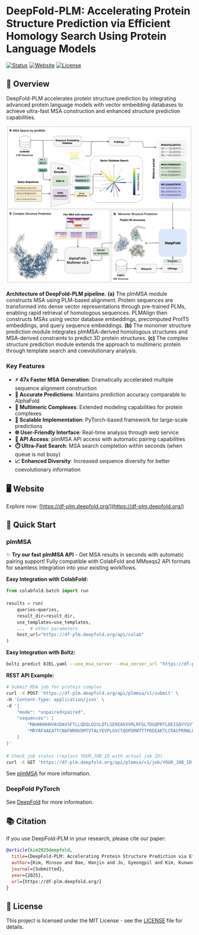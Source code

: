 # DeepFold-PLM: Accelerating Protein Structure Prediction via Efficient Homology Search Using Protein Language Models

[![Status](https://img.shields.io/badge/Status-Submitted-orange.svg)](https://github.com/your-repo/DeepFold-PLM)
[![Website](https://img.shields.io/badge/Website-Live-brightgreen.svg)](https://df-plm.deepfold.org/)
[![License](https://img.shields.io/badge/License-MIT-blue.svg)](LICENSE)

## 🧬 Overview

DeepFold-PLM accelerates protein structure prediction by integrating advanced protein language models with vector embedding databases to achieve ultra-fast MSA construction and enhanced structure prediction capabilities. 


![Architecture of DeepFold-PLM pipeline](images/main.png)

**Architecture of DeepFold-PLM pipeline.**
**(a)** The plmMSA module constructs MSA using PLM-based alignment. Protein sequences are transformed into dense vector representations through pre-trained PLMs, enabling rapid retrieval of homologous sequences. PLMAlign then constructs MSAs using vector database embeddings, precomputed ProtT5 embeddings, and query sequence embeddings.
**(b)** The monomer structure prediction module integrates plmMSA-derived homologous structures and MSA-derived constraints to predict 3D protein structures.
**(c)** The complex structure prediction module extends the approach to multimeric protein through template search and coevolutionary analysis.

### Key Features

- **⚡ 47x Faster MSA Generation**: Dramatically accelerated multiple sequence alignment construction
- **🎯 Accurate Predictions**: Maintains prediction accuracy comparable to AlphaFold
- **🔗 Multimeric Complexes**: Extended modeling capabilities for protein complexes
- **🚀 Scalable Implementation**: PyTorch-based framework for large-scale predictions
- **🌐 User-Friendly Interface**: Real-time analysis through web service
- **🔌 API Access**: plmMSA API access with automatic pairing capabilities
- **⏱️ Ultra-Fast Search**: MSA search completion within seconds (when queue is not busy)
- **📈 Enhanced Diversity**: Increased sequence diversity for better coevolutionary information

## 🖥️ Website

Explore now: [https://df-plm.deepfold.org/](https://df-plm.deepfold.org/)

## 🚀 Quick Start

### plmMSA

✨ **Try our fast plmMSA API** - Get MSA results in seconds with automatic pairing support! Fully compatible with ColabFold and MMseqs2 API formats for seamless integration into your existing workflows.

**Easy Integration with ColabFold:**
```python
from colabfold.batch import run

results = run(
    queries=queries,
    result_dir=result_dir,
    use_templates=use_templates,
    ...  # other parameters
    host_url="https://df-plm.deepfold.org/api/colab"
)
```

**Easy Integration with Boltz:**
```bash
boltz predict 8JEL.yaml --use_msa_server --msa_server_url "https://df-plm.deepfold.org/api/colab"
```

**REST API Example:**
```bash
# Submit MSA job for protein complex
curl -X POST 'https://df-plm.deepfold.org/api/plmmsa/v1/submit' \
-H 'Content-Type: application/json' \
-d '{
    "mode": "unpaired+paired", 
    "sequences": [
        "MAHHHHHHVAVDAVSFTLLQDQLQSVLDTLSEREAGVVRLRFGLTDGQPRTLDEIGQVYGVTRERIRQIESKTMSKLRHPSRSQVLRDYLDGSSGSGTPEERLLRAIFGEKA",
        "MRYAFAAEATTCNAFWRNVDMTVTALYEVPLGVCTQDPDRWTTTPDDEAKTLCRACPRRWLCARDAVESAGAEGLWAGVVIPESGRARAFALGQLRSLAERNGYPVRDHRVSAQSA"
    ]
}'

# Check job status (replace YOUR_JOB_ID with actual job ID)
curl -X GET 'https://df-plm.deepfold.org/api/plmmsa/v1/job/YOUR_JOB_ID'
```

See [plmMSA](plmMSA) for more information.

### DeepFold PyTorch

See [DeepFold](https://github.com/DeepFoldProtein/DeepFold/blob/main) for more information.

## 📚 Citation

If you use DeepFold-PLM in your research, please cite our paper:

```bibtex
@article{kim2025deepfold,
  title={DeepFold-PLM: Accelerating Protein Structure Prediction via Efficient Homology Search Using Protein Language Models},
  author={Kim, Minsoo and Bae, Hanjin and Jo, Gyeongpil and Kim, Kunwoo and Lee, Sung Jong and Yoo, Jejoong and Joo, Keehyoung},
  journal={Submitted},
  year={2025},
  url={https://df-plm.deepfold.org/}
}
```

## 📄 License

This project is licensed under the MIT License - see the [LICENSE](LICENSE) file for details.
